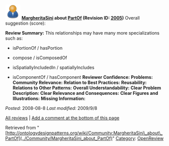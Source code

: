 [![](../images/thumb/a/a6/ODPUser.png/48px-ODPUser.png)](../Image/ODPUser.png "ODPUser.png")
__[MargheritaSini](../User/MargheritaSini "User:MargheritaSini") about [PartOf](../Submissions/PartOf "Submissions:PartOf") (Revision ID: [2005](../Submissions/PartOf@oldid=2005 "http://ontologydesignpatterns.org/wiki/Submissions:PartOf?oldid=2005"))__
Overall suggestion (score): 




 __Review Summary:__ This relationships may have many more specializations such as:
- isPortionOf / hasPortion 
- compose / isComposedOf 
- isSpatiallyIncludedIn / spatiallyIncludes 



- isComponentOf / hasComponent
__Reviewer Confidence:__ 
__Problems:__ 
__Community Relevance:__ 
__Relation to Best Practices:__ 
__Reusability:__ 
__Relations to Other Patterns:__ 
__Overall Understandability:__ 
__Clear Problem Description:__ 
__Clear Relevance and Consequences:__ 
__Clear Figures and Illustrations:__ 
__Missing Information:__ 

_Posted:_ 2008-08-8 _Last modified:_ 2009/9/8



[All reviews](../Reviews/Main "Reviews:Main") | [Add a comment at the bottom of this page](index.php@title=Odp%253AAdd_comment&target=../Community/MargheritaSini_about_PartOf#New_comment "http://ontologydesignpatterns.org/wiki/index.php?title=Odp:Add_comment&target=Community:MargheritaSini_about_PartOf#New_comment")


Retrieved from "[http://ontologydesignpatterns.org/wiki/Community:MargheritaSini\_about\_PartOf](../Community/MargheritaSini_about_PartOf)"
 [Category](http://ontologydesignpatterns.org/wiki/Special:Categories "Special:Categories"): [OpenReview](../Category/OpenReview "Category:OpenReview")